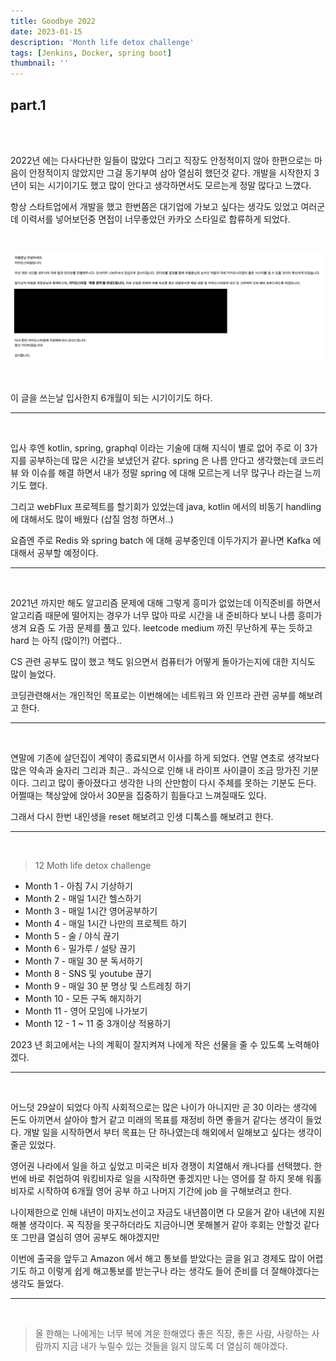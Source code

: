 ```yaml
---
title: Goodbye 2022
date: 2023-01-15
description: 'Month life detox challenge'
tags: [Jenkins, Docker, spring boot]
thumbnail: ''
---
```


## part.1

<br />
<br />

2022년 에는 다사다난한 일들이 많았다 그리고 직장도 안정적이지 않아 한편으로는 마음이 안정적이지 않았지만 그걸 동기부여 삼아 열심히 했던것 같다.
개발을 시작한지 3년이 되는 시기이기도 했고 많이 안다고 생각하면서도 모르는게 정말 많다고 느꼈다.

항상 스타트업에서 개발을 했고 한번쯤은 대기업에 가보고 싶다는 생각도 있었고 여러군데 이력서를 넣어보던중 면접이 너무좋았던 카카오 스타일로 합류하게 되었다.

<br />

![kakaostyle](./image/kakaostyle.png)

<br />

이 글을 쓰는날 입사한지 6개월이 되는 시기이기도 하다.

<hr />

<br />

입사 후엔 kotlin, spring, graphql 이라는 기술에 대해 지식이 별로 없어 주로 이 3가지를 공부하는데 많은 시간을 보냈던거 같다.
spring 은 나름 안다고 생각했는데 코드리뷰 와 이슈를 해결 하면서 내가 정말 spring 에 대해 모르는게 너무 많구나 라는걸 느끼기도 했다.

그리고 webFlux 프로젝트를 할기회가 있었는데 java, kotlin 에서의 비동기 handling 에 대해서도 많이 배웠다 (삽질 엄청 하면서..)

요즘엔 주로 Redis 와 spring batch 에 대해 공부중인데 이두가지가 끝나면 Kafka 에 대해서 공부할 예정이다.

<hr />
<br />

2021년 까지만 해도 알고리즘 문제에 대해 그렇게 흥미가 없었는데 이직준비를 하면서 알고리즘 때문에 떨어지는 경우가 너무 많아 따로 시간을 내 준비하다 보니 나름 흥미가 생겨 요즘 도 가끔 문제를 풀고 있다. leetcode medium 까진 무난하게 푸는 듯하고 hard 는 아직 (많이?!) 어렵다..

CS 관련 공부도 많이 했고 책도 읽으면서 컴퓨터가 어떻게 돌아가는지에 대한 지식도 많이 늘었다.

코딩관련해서는 개인적인 목표로는 이번해에는 네트워크 와 인프라 관련 공부를 해보려고 한다.

<hr />
<br />

연말에 기존에 살던집이 계약이 종료되면서 이사를 하게 되었다. 연말 연초로 생각보다 많은 약속과 술자리 그리과 최근.. 과식으로 인해 내 라이프 사이클이 조금 망가진 기분이다.
그리고 많이 좋아졌다고 생각한 나의 산만함이 다시 주체를 못하는 기분도 든다. 어쩔때는 책상앞에 앉아서 30분을 집중하기 힘들다고 느껴질때도 있다.

그래서 다시 한번 내인생을 reset 해보려고 인생 디톡스를 해보려고 한다.

<hr />
<br />

> 12 Moth life detox challenge

- Month 1 - 아침 7시 기상하기
- Month 2 - 매일 1시간 헬스하기
- Month 3 - 매일 1시간 영어공부하기
- Month 4 - 매일 1시간 나만의 프로젝트 하기
- Month 5 - 술 / 야식 끊기
- Month 6 - 밀가루 / 설탕 끊기
- Month 7 - 매일 30 분 독서하기
- Month 8 - SNS 및 youtube 끊기
- Month 9 - 매일 30 분 명상 및 스트레칭 하기
- Month 10 - 모든 구독 해지하기
- Month 11 - 영어 모임에 나가보기
- Month 12 - 1 ~ 11 중 3개이상 적용하기

2023 년 회고에서는 나의 계획이 잘지켜져 나에게 작은 선물을 줄 수 있도록 노력해야겠다.

<hr />
<br />

어느덧 29살이 되었다 아직 사회적으로는 많은 나이가 아니지만 곧 30 이라는 생각에 돈도 아끼면서 살아야 할거 같고 미래의 목표를 재정비 하면 좋을거 같다는 생각이 들었다.
개발 일을 시작하면서 부터 목표는 단 하나였는데 해외에서 일해보고 싶다는 생각이 줄곧 있었다.

영어권 나라에서 일을 하고 싶었고 미국은 비자 경쟁이 치열해서 캐나다를 선택했다. 한번에 바로 취업하여 워킹비자로 일을 시작하면 좋겠지만 나는 영어를 잘 하지 못해
워홀 비자로 시작하여 6개월 영어 공부 하고 나머지 기간에 job 을 구해보려고 한다.

나이제한으로 인해 내년이 마지노선이고 자금도 내년쯤이면 다 모을거 같아 내년에 지원해볼 생각이다. 꼭 직장을 못구하더라도 지금아니면 못해볼거 같아 후회는 안할것 같다
또 그만큼 열심히 영어 공부도 해야겠지만

이번에 출국을 앞두고 Amazon 에서 해고 통보를 받았다는 글을 읽고 경제도 많이 어렵기도 하고 이렇게 쉽게 해고통보를 받는구나 라는 생각도 들어 준비를 더 잘해야겠다는 생각도 들었다.

<hr />
<br />

> 올 한해는 나에게는 너무 복에 겨운 한해였다 좋은 직장, 좋은 사람, 사랑하는 사람까지 지금 내가 누릴수 있는 것들을 잃지 않도록 더 열심히 해야겠다.
